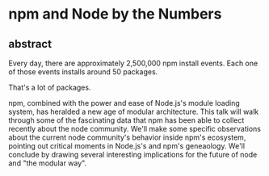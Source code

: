 # npm and Node by the Numbers

## abstract
Every day, there are approximately 2,500,000 npm install events.
Each one of those events installs around 50 packages.

That's a lot of packages.

npm, combined  with the power and ease of Node.js's module
loading system, has heralded  a new age of modular architecture. This
talk will walk through some of the fascinating data that npm has been
able to collect recently about the node community. We'll make some
specific observations about the current node community's behavior
inside npm's ecosystem, pointing out critical moments in Node.js's and
npm's geneaology. We'll conclude by drawing several interesting
implications for the future of node and "the modular way".
